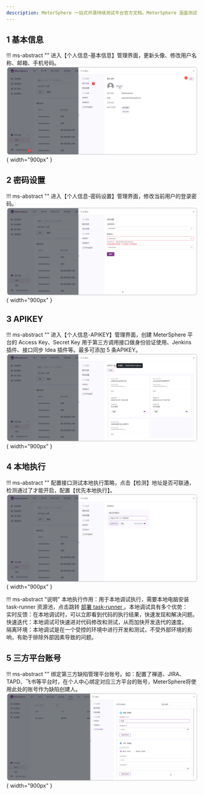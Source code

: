 ```yaml
---
description: MeterSphere 一站式开源持续测试平台官方文档。MeterSphere 涵盖测试管理、接口测试、UI 测试和性能测试等功能，全面兼容 JMeter、Selenium 等主流开源标准，有效助力开发和测试团队充分利用云弹性进行高度可 扩展的自动化测试，加速高质量的软件交付。
---
```



## 1 基本信息
!!! ms-abstract ""
    进入【个人信息-基本信息】管理界面，更新头像、修改用户名称、邮箱、手机号码。
![个人中心](../../img/personal_center/基础信息操作.png){ width="900px" }


## 2 密码设置
!!! ms-abstract ""
    进入【个人信息-密码设置】管理界面，修改当前用户的登录密码。
![个人中心](../../img/personal_center/个人中心修改密码.png){ width="900px" }

## 3 APIKEY
!!! ms-abstract ""
    进入【个人信息-APIKEY】管理界面，创建 MeterSphere 平台的 Access Key、Secret Key 用于第三方调用接口做身份验证使用、Jenkins 插件、接口同步 Idea 插件等。最多可添加 5 条APIKEY。
![个人中心](../../img/personal_center/apikey.png){ width="900px" }


## 4 本地执行
!!! ms-abstract ""
    配置接口测试本地执行策略，点击【检测】地址是否可联通，检测通过了才能开启，配置【优先本地执行】。
![个人中心](../../img/personal_center/个人中心本地执行.png){ width="900px" }

!!! ms-abstract "说明"
    本地执行作用：用于本地调试执行，需要本地电脑安装 task-runner 资源池，点击跳转
     [部署  task-runner ](../../installation/task_runner.md)。本地调试具有多个优势：</br>
    实时反馈：在本地调试时，可以立即看到代码的执行结果，快速发现和解决问题。</br>
    快速迭代：本地调试可快速进对代码修改和测试，从而加快开发迭代的速度。</br>
    隔离环境：本地调试是在一个受控的环境中进行开发和测试，不受外部环境的影响，有助于排除外部因素导致的问题。</br>



## 5  三方平台账号
!!! ms-abstract ""
    绑定第三方缺陷管理平台账号。如：配置了禅道、JIRA、TAPD、飞书等平台时，在个人中心绑定对应三方平台的账号，MeterSphere将使用此处的账号作为缺陷创建人。
![个人中心](../../img/personal_center/禅道个人账号.png){ width="900px" }